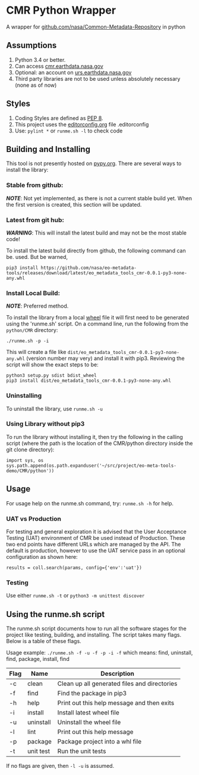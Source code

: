 # CMR Python Wrapper

A wrapper for [github.com/nasa/Common-Metadata-Repository][git_cmr] in python

## Assumptions

1. Python 3.4 or better.
2. Can access [cmr.earthdata.nasa.gov][cmr]
3. Optional: an account on [urs.earthdata.nasa.gov][edl]
4. Third party libraries are not to be used unless absolutely necessary (none as of now)

## Styles

1. Coding Styles are defined as [PEP 8][pep8].
2. This project uses the [editorconfig.org][econfig] file .editorconfig 
3. Use: `pylint *` or `runme.sh -l` to check code

## Building and Installing

This tool is not presently hosted on [pypy.org][pypi]. There are several ways to install the library:

### Stable from github:

***NOTE***: Not yet implemented, as there is not a current stable build yet. When the first version is created, this section will be updated.

### Latest from git hub:

***WARNING***: This will install the latest build and may not be the most stable code!

To install the latest build directly from github, the following command can be.
used. But be warned, 

    pip3 install https://github.com/nasa/eo-metadata-tools/releases/download/latest/eo_metadata_tools_cmr-0.0.1-py3-none-any.whl

### Install Local Build:

***NOTE***: Preferred method.

To install the library from a local [wheel][wheel] file it will first need to be generated using the 'runme.sh' script. On a command line, run the following from the `python/CMR` directory:

    ./runme.sh -p -i

This will create a file like `dist/eo_metadata_tools_cmr-0.0.1-py3-none-any.whl` (version number may very) and install it with pip3. Reviewing the script will show the exact steps to be:
    
    python3 setup.py sdist bdist_wheel
    pip3 install dist/eo_metadata_tools_cmr-0.0.1-py3-none-any.whl

### Uninstalling
To uninstall the library, use `runme.sh -u`

### Using Library without pip3

To run the library without installing it, then try the following in the calling script (where the path is the location of the CMR/python directory inside the git clone directory):

    import sys, os
    sys.path.append(os.path.expanduser('~/src/project/eo-meta-tools-demo/CMR/python'))

## Usage

For usage help on the runme.sh command, try: `runme.sh -h` for help.

### UAT vs Production

For testing and general exploration it is advised that the User Acceptance Testing (UAT) environment of CMR be used instead of Production. These two end points have different URLs which are managed by the API. The default is production, however to use the UAT service pass in an optional configuration as shown here:

    results = coll.search(params, config={'env':'uat'})

### Testing
Use either `runme.sh -t` or `python3 -m unittest discover`

## Using the runme.sh script
The runme.sh script documents how to run all the software stages for the project like testing, building, and installing. The script takes many flags. Below is a table of these flags.

Usage example: `./runme.sh -f -u -f -p -i -f` which means:
find, uninstall, find, package, install, find

| Flag | Name      | Description |
| ---- | --------- | -------------------------------------------- |
| -c   | clean     | Clean up all generated files and directories
| -f   | find      | Find the package in pip3
| -h   | help      | Print out this help message and then exits
| -i   | install   | Install latest wheel file
| -u   | uninstall | Uninstall the wheel file
| -l   | lint      | Print out this help message
| -p   | package   | Package project into a whl file
| -t   | unit test | Run the unit tests

If no flags are given, then `-l -u` is assumed.


[pep8]: https://www.python.org/dev/peps/pep-0008/ "Python coding standard"
[cmr]: https://cmr.earthdata.nasa.gov/ "CMR API"
[git_cmr]: https://github.com/nasa/Common-Metadata-Repository/ "CMR GitHub Repository"
[edl]: https://urs.earthdata.nasa.gov/ "Earth Data Login"
[econfig]: https://editorconfig.org/ "Editor Config Definition"
[pypi]: https://pypi.org "Python Package Index"
[wheel]: https://pypi.org/project/wheel/0.25.0/ "What is a Wheel file?"
